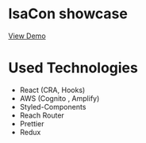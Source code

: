 # IsaCon showcase

[View Demo](https://www.isacon.be/)

# Used Technologies

- React (CRA, Hooks)
- AWS (Cognito , Amplify)
- Styled-Components
- Reach Router
- Prettier
- Redux
